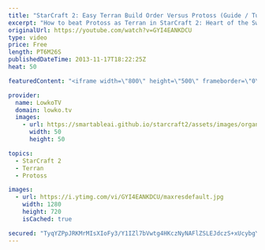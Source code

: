 ```yaml
---
title: "StarCraft 2: Easy Terran Build Order Versus Protoss (Guide / Tutorial / How-To)"
excerpt: "How to beat Protoss as Terran in StarCraft 2: Heart of the Swarm. StarCraft 2 Build Order guide for Terran.   Reaper Expand 10 Supply Depot 12 Barracks 12 Refinery  @Barracks: Orbital Command + Reaper @Reaper: 2 SCV's off gas + Reactor on the Barracks  17 Command Center 18 Supply Depot  Transition to"
originalUrl: https://youtube.com/watch?v=GYI4EANKDCU
type: video
price: Free
length: PT6M26S
publishedDateTime: 2013-11-17T18:22:25Z
heat: 50

featuredContent: "<iframe width=\"800\" height=\"500\" frameborder=\"0\" src=\"https://www.youtube.com/embed/GYI4EANKDCU\" allow=\"accelerometer; autoplay; encrypted-media; gyroscope; picture-in-picture\" allowfullscreen></iframe>"

provider:
  name: LowkoTV
  domain: lowko.tv
  images:
    - url: https://smartableai.github.io/starcraft2/assets/images/organizations/lowko.tv-50x50.jpg
      width: 50
      height: 50

topics:
  - StarCraft 2
  - Terran
  - Protoss

images:
  - url: https://i.ytimg.com/vi/GYI4EANKDCU/maxresdefault.jpg
    width: 1280
    height: 720
    isCached: true

secured: "TyqYZPpJRKMrMIsXIoFy3/Y1IZl7bVwtg4HKczNyNAFlZSLEJdczS+xUcybgYO0+kNYOPuSOKflwXmA6Wh166iuj8fePdp8TjqJfkqx0kHdPylRx1XpgWk2uASn3wH7hyfxjASINZU7nGH3iyiWnvLkJ7q779pyrUpq5kezpAjK4/Ai3tjSO/PlnCMbDGOxZar+qJh0x6DpmtILe6FZfh+J9d3jjFt2igxEMeqCrSk7iorHGDuwUK+fvu9EL2brqiqJq3MezCqivXHB5gmuaHRpvkWQraFjCccv7xzyYavTHhfBe5PuxIu+LxXc9elLWRcG9LRbwB3pVosz2GmyrLbUu6SiXkYzlk/N/b/u6OCUUwbH0Bb6y9W0n8Nnpl/rv9BJT5tX+WSnYEBXcUXA/LpPOFXZ6Lat8V4qe6NHDSjk=;zEdREqNk5kW0SXvdc8oH9Q=="
---
```


